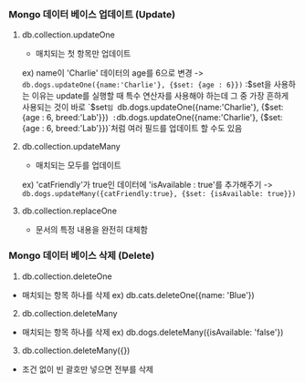 ### Mongo 데이터 베이스 업데이트 (Update)

1. db.collection.updateOne

   - 매치되는 첫 항목만 업데이트

   ex) name이 'Charlie' 데이터의 age를 6으로 변경 -> `db.dogs.updateOne({name:'Charlie'}, {$set: {age : 6}})`
   :$set을 사용하는 이유는 update를 실행할 때 특수 연산자를 사용해야 하는데 그 중 가장 흔하게 사용되는 것이 바로 `$set`임 `db.dogs.updateOne({name:'Charlie'}, {$set: {age : 6, breed:'Lab'}})`
   :`db.dogs.updateOne({name:'Charlie'}, {$set: {age : 6, breed:'Lab'}})`처럼 여러 필드를 업데이트 할 수도 있음

2. db.collection.updateMany

   - 매치되는 모두를 업데이트

   ex) 'catFriendly'가 true인 데이터에 'isAvailable : true'를 추가해주기 -> `db.dogs.updateMany({catFriendly:true}, {$set: {isAvailable: true}})`

3. db.collection.replaceOne

   - 문서의 특정 내용을 완전히 대체함

### Mongo 데이터 베이스 삭제 (Delete)

1. db.collection.deleteOne

- 매치되는 항목 하나를 삭제
  ex) db.cats.deleteOne({name: 'Blue'})

2. db.collection.deleteMany

- 매치되는 항목 하나를 삭제
  ex) db.dogs.deleteMany({isAvailable: 'false'})

3. db.collection.deleteMany({})

- 조건 없이 빈 괄호만 넣으면 전부를 삭제
